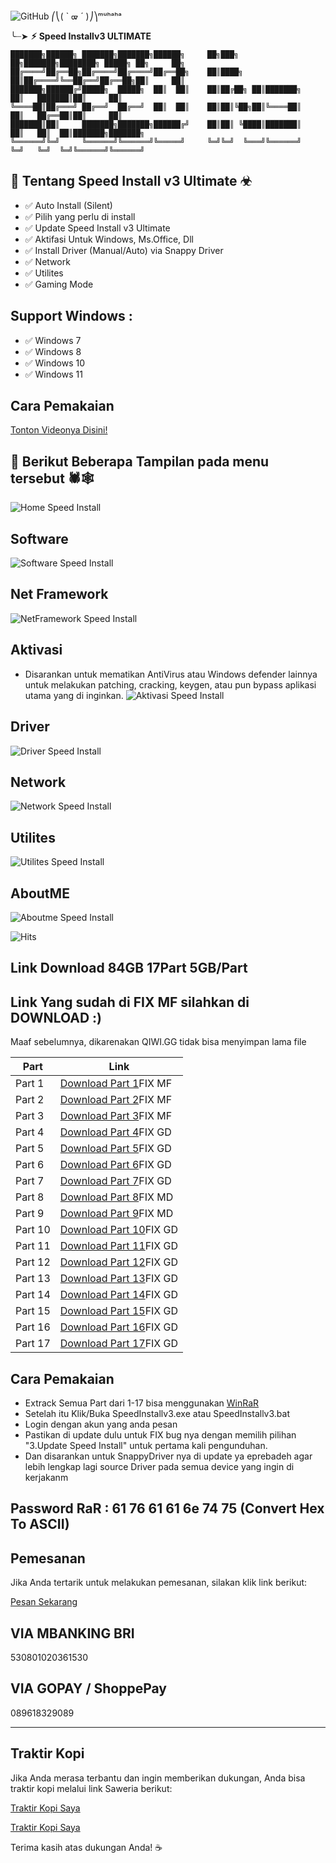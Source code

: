 ![GitHub](https://img.shields.io/badge/GitHub-Batch_File_Scripting-blue?style=for-the-badge&logo=github)
⎛⎝( ` ᢍ ´ )⎠⎞ᵐᵘʰᵃʰᵃ

╰┈➤ **⚡︎ Speed Installv3 ULTIMATE**  

    
    ███████╗██████╗ ███████╗███████╗██████╗     ██╗███╗   ██╗███████╗████████╗ █████╗ ██╗     ██╗     
    ██╔════╝██╔══██╗██╔════╝██╔════╝██╔══██╗    ██║████╗  ██║██╔════╝╚══██╔══╝██╔══██╗██║     ██║     
    ███████╗██████╔╝█████╗  █████╗  ██║  ██║    ██║██╔██╗ ██║███████╗   ██║   ███████║██║     ██║     
    ╚════██║██╔═══╝ ██╔══╝  ██╔══╝  ██║  ██║    ██║██║╚██╗██║╚════██║   ██║   ██╔══██║██║     ██║     
    ███████║██║     ███████╗███████╗██████╔╝    ██║██║ ╚████║███████║   ██║   ██║  ██║███████╗███████╗
    ╚══════╝╚═╝     ╚══════╝╚══════╝╚═════╝     ╚═╝╚═╝  ╚═══╝╚══════╝   ╚═╝   ╚═╝  ╚═╝╚══════╝╚══════╝
    
 ## 👾 Tentang Speed Install v3 Ultimate ☣︎
- ✅ Auto Install (Silent)
- ✅ Pilih yang perlu di install
- ✅ Update Speed Install v3 Ultimate
- ✅ Aktifasi Untuk Windows, Ms.Office, Dll
- ✅ Install Driver (Manual/Auto) via Snappy Driver
- ✅ Network
- ✅ Utilites
- ✅ Gaming Mode

## Support Windows :
- ✅ Windows 7
- ✅ Windows 8
- ✅ Windows 10
- ✅ Windows 11

## Cara Pemakaian

[Tonton Videonya Disini!](https://www.youtube.com/watch?v=dVzyeCEZoks&t=1s)


## 📜 Berikut Beberapa Tampilan pada menu tersebut 🕷🕸️
![Home Speed Install](./capture/home.png)

## Software
![Software Speed Install](./capture/software.png)

## Net Framework
![NetFramework Speed Install](./capture/netframework.png)

## Aktivasi
- Disarankan untuk mematikan AntiVirus atau Windows defender lainnya untuk melakukan patching, cracking, keygen, atau pun bypass aplikasi utama yang di inginkan.
![Aktivasi Speed Install](./capture/aktivasi.png)

## Driver
![Driver Speed Install](./capture/driver.png)

## Network
![Network Speed Install](./capture/network.png)

## Utilites
![Utilites Speed Install](./capture/utilites.png)

## AboutME
![Aboutme Speed Install](./capture/aboutme.png)

![Hits](https://hits.seeyoufarm.com/api/count/incr/badge.svg?url=https%3A%2F%2Fgithub.com%2Fandrew7str%2Fspeedinstallv3&count_bg=%2379C83D&title_bg=%23555555&icon=github.svg&icon_color=%23E7E7E7&title=views&edge_flat=false)

## Link Download 84GB 17Part 5GB/Part
## Link Yang sudah di FIX MF silahkan di DOWNLOAD :)
Maaf sebelumnya, dikarenakan QIWI.GG tidak bisa menyimpan lama file

| Part | Link |
|------|------|
| Part 1 | [Download Part 1](https://www.mediafire.com/file/qx7ao87ftwlyrqp/speedinstallv3.part01.rar/file)FIX MF |
| Part 2 | [Download Part 2](https://www.mediafire.com/file/xffn29iywtldj11/speedinstallv3.part02.rar/file)FIX MF |
| Part 3 | [Download Part 3](https://www.mediafire.com/file/8g8znrca2nlbzpi/speedinstallv3.part03.rar/file)FIX MF |
| Part 4 | [Download Part 4](https://drive.google.com/file/d/1_B3QfAwVIWm2NBN3oW6WNAD_e5-vaXBl/view?usp=sharing)FIX GD |
| Part 5 | [Download Part 5](https://drive.google.com/file/d/1Xi_LbXi7DVpiCfxXc2u4rXqB3QDbs2OW/view?usp=sharing)FIX GD |
| Part 6 | [Download Part 6](https://drive.google.com/file/d/1Y5tWa0bTR3njaL8C_JsLCqPxKkrSrcwE/view?usp=sharing)FIX GD |
| Part 7 | [Download Part 7](https://drive.google.com/file/d/1VYoSnj9o0xuIVcVL99Q9aBDjPY0WbadK/view?usp=sharing)FIX GD|
| Part 8 | [Download Part 8](https://www.mediafire.com/file/4allstu4ew1uctx/speedinstallv3.part08.rar/file)FIX MD|
| Part 9 | [Download Part 9](https://www.mediafire.com/file/3sfr4s89ir3qdc1/speedinstallv3.part09.rar/file)FIX MD |
| Part 10 | [Download Part 10](https://drive.google.com/file/d/1cKfh1djT9WIN3KldW5WO3hVxERFbvGy4/view?usp=sharing)FIX GD |
| Part 11 | [Download Part 11](https://drive.google.com/file/d/1Axr3y4VTHsUhTTj-VLaaI3rwmztoVz0B/view?usp=sharing)FIX GD |
| Part 12 | [Download Part 12](https://drive.google.com/file/d/12os-SIHoTtTaTWxaXFJqqyomQLv2kEkQ/view?usp=sharing)FIX GD |
| Part 13 | [Download Part 13](https://drive.google.com/file/d/1-0lhHqetE-xqxrt0XOsCCVKyBB_dMQKP/view?usp=sharing)FIX GD |
| Part 14 | [Download Part 14](https://drive.google.com/file/d/1-1ZYWH4s4ZQnv191XCj1-eqtZLb2zkqa/view?usp=sharing)FIX GD |
| Part 15 | [Download Part 15](https://drive.google.com/file/d/1-8p4nh93YbBL8DVDkDXZbqUoBfEMCkpb/view?usp=sharing)FIX GD |
| Part 16 | [Download Part 16](https://drive.google.com/file/d/1qGwx0fPZQZWuBovKDSyyIPcZ9S1kyVfd/view?usp=sharing)FIX GD |
| Part 17 | [Download Part 17](https://drive.google.com/file/d/19-pf1umlviAcXGcWADeZFLPMP-jIdBm0/view?usp=sharing)FIX GD |

## Cara Pemakaian
* Extrack Semua Part dari 1-17 bisa menggunakan [WinRaR](https://www.win-rar.com/download.html?&L=01)
* Setelah itu Klik/Buka SpeedInstallv3.exe atau SpeedInstallv3.bat
* Login dengan akun yang anda pesan
* Pastikan di update dulu untuk FIX bug nya dengan memilih pilihan "3.Update Speed Install" untuk pertama kali pengunduhan.
* Dan disarankan untuk SnappyDriver nya di update ya eprebadeh agar lebih lengkap lagi source Driver pada semua device yang ingin di kerjakanm

## Password RaR : 61 76 61 61 6e 74 75 (Convert Hex To ASCII)

## Pemesanan

Jika Anda tertarik untuk melakukan pemesanan, silakan klik link berikut:

[Pesan Sekarang](https://andrew-exe.blogspot.com/2024/09/speed-install-v3.html)

## VIA MBANKING BRI

530801020361530

## VIA GOPAY / ShoppePay

089618329089

_____________________________________

## Traktir Kopi

Jika Anda merasa terbantu dan ingin memberikan dukungan, Anda bisa traktir kopi melalui link Saweria berikut:

[Traktir Kopi Saya](https://saweria.co/andrewsianturi)

[Traktir Kopi Saya](https://saweria.co/speedinstall)

Terima kasih atas dukungan Anda! ☕
